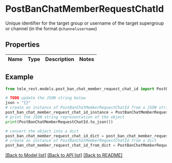 # PostBanChatMemberRequestChatId

Unique identifier for the target group or username of the target supergroup or channel (in the format `@channelusername`)

## Properties

Name | Type | Description | Notes
------------ | ------------- | ------------- | -------------

## Example

```python
from tele_rest.models.post_ban_chat_member_request_chat_id import PostBanChatMemberRequestChatId

# TODO update the JSON string below
json = "{}"
# create an instance of PostBanChatMemberRequestChatId from a JSON string
post_ban_chat_member_request_chat_id_instance = PostBanChatMemberRequestChatId.from_json(json)
# print the JSON string representation of the object
print(PostBanChatMemberRequestChatId.to_json())

# convert the object into a dict
post_ban_chat_member_request_chat_id_dict = post_ban_chat_member_request_chat_id_instance.to_dict()
# create an instance of PostBanChatMemberRequestChatId from a dict
post_ban_chat_member_request_chat_id_from_dict = PostBanChatMemberRequestChatId.from_dict(post_ban_chat_member_request_chat_id_dict)
```
[[Back to Model list]](../README.md#documentation-for-models) [[Back to API list]](../README.md#documentation-for-api-endpoints) [[Back to README]](../README.md)


